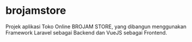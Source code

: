 # brojamstore
Projek aplikasi Toko Online BROJAM STORE, yang dibangun menggunakan Framework Laravel sebagai Backend dan VueJS sebagai Frontend.
